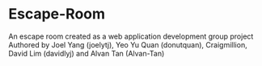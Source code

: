 # Escape-Room
An escape room created as a web application development group project
Authored by Joel Yang (joelytj), Yeo Yu Quan (donutquan), Craigmillion, David Lim (davidlyj) and Alvan Tan (Alvan-Tan)
